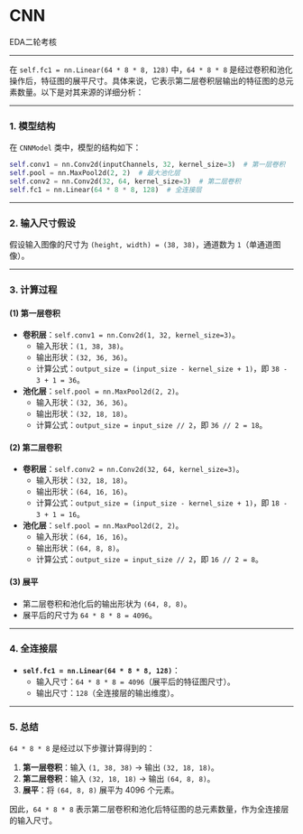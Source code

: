 # CNN
EDA二轮考核

---

在 `self.fc1 = nn.Linear(64 * 8 * 8, 128)` 中，`64 * 8 * 8` 是经过卷积和池化操作后，特征图的展平尺寸。具体来说，它表示第二层卷积层输出的特征图的总元素数量。以下是对其来源的详细分析：

---

### **1. 模型结构**
在 `CNNModel` 类中，模型的结构如下：
```python
self.conv1 = nn.Conv2d(inputChannels, 32, kernel_size=3)  # 第一层卷积
self.pool = nn.MaxPool2d(2, 2)  # 最大池化层
self.conv2 = nn.Conv2d(32, 64, kernel_size=3)  # 第二层卷积
self.fc1 = nn.Linear(64 * 8 * 8, 128)  # 全连接层
```

---

### **2. 输入尺寸假设**
假设输入图像的尺寸为 `(height, width) = (38, 38)`，通道数为 `1`（单通道图像）。

---

### **3. 计算过程**
#### **(1) 第一层卷积**
- **卷积层**：`self.conv1 = nn.Conv2d(1, 32, kernel_size=3)`。
  - 输入形状：`(1, 38, 38)`。
  - 输出形状：`(32, 36, 36)`。
  - 计算公式：`output_size = (input_size - kernel_size + 1)`，即 `38 - 3 + 1 = 36`。
- **池化层**：`self.pool = nn.MaxPool2d(2, 2)`。
  - 输入形状：`(32, 36, 36)`。
  - 输出形状：`(32, 18, 18)`。
  - 计算公式：`output_size = input_size // 2`，即 `36 // 2 = 18`。

#### **(2) 第二层卷积**
- **卷积层**：`self.conv2 = nn.Conv2d(32, 64, kernel_size=3)`。
  - 输入形状：`(32, 18, 18)`。
  - 输出形状：`(64, 16, 16)`。
  - 计算公式：`output_size = (input_size - kernel_size + 1)`，即 `18 - 3 + 1 = 16`。
- **池化层**：`self.pool = nn.MaxPool2d(2, 2)`。
  - 输入形状：`(64, 16, 16)`。
  - 输出形状：`(64, 8, 8)`。
  - 计算公式：`output_size = input_size // 2`，即 `16 // 2 = 8`。

#### **(3) 展平**
- 第二层卷积和池化后的输出形状为 `(64, 8, 8)`。
- 展平后的尺寸为 `64 * 8 * 8 = 4096`。

---

### **4. 全连接层**
- **`self.fc1 = nn.Linear(64 * 8 * 8, 128)`**：
  - 输入尺寸：`64 * 8 * 8 = 4096`（展平后的特征图尺寸）。
  - 输出尺寸：`128`（全连接层的输出维度）。

---

### **5. 总结**
`64 * 8 * 8` 是经过以下步骤计算得到的：
1. **第一层卷积**：输入 `(1, 38, 38)` → 输出 `(32, 18, 18)`。
2. **第二层卷积**：输入 `(32, 18, 18)` → 输出 `(64, 8, 8)`。
3. **展平**：将 `(64, 8, 8)` 展平为 4096 个元素。

因此，`64 * 8 * 8` 表示第二层卷积和池化后特征图的总元素数量，作为全连接层的输入尺寸。
